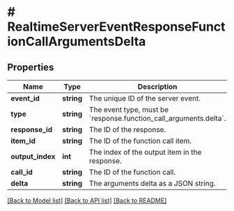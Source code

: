 # # RealtimeServerEventResponseFunctionCallArgumentsDelta

## Properties

Name | Type | Description | Notes
------------ | ------------- | ------------- | -------------
**event_id** | **string** | The unique ID of the server event. |
**type** | **string** | The event type, must be &#x60;response.function_call_arguments.delta&#x60;. |
**response_id** | **string** | The ID of the response. |
**item_id** | **string** | The ID of the function call item. |
**output_index** | **int** | The index of the output item in the response. |
**call_id** | **string** | The ID of the function call. |
**delta** | **string** | The arguments delta as a JSON string. |

[[Back to Model list]](../../README.md#models) [[Back to API list]](../../README.md#endpoints) [[Back to README]](../../README.md)
